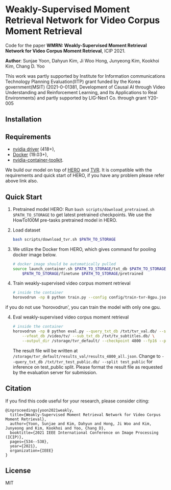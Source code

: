# Weakly-Supervised Moment Retrieval Network for Video Corpus Moment Retrieval

Code for the paper **WMRN: Weakly-Supervised Moment Retrieval Network for Video Corpus Moment Retrieval**, ICIP 2021.

**Author**: Sunjae Yoon, Dahyun Kim, Ji Woo Hong, Junyeong Kim, Kookhoi Kim, Chang D. Yoo

This work was partly supported by Institute for Information communications Technology Planning Evaluation(IITP) grant funded by the Korea government(MSIT) (2021-0-01381, Development of Causal AI through Video Understanding and Reinforcement Learning, and Its Applications to Real Environments) and partly supported by LIG-Nex1 Co. through grant Y20-005



## Installation

## Requirements 
- [nvidia driver](https://docs.nvidia.com/cuda/cuda-installation-guide-linux/index.html#package-manager-installation) (418+),
- [Docker](https://docs.docker.com/install/linux/docker-ce/ubuntu/) (19.03+),
- [nvidia-container-toolkit](https://github.com/NVIDIA/nvidia-docker#quickstart).

We build our model on top of [HERO](https://github.com/linjieli222/HERO) and [TVR](https://github.com/jayleicn/TVRetrieval).
It is compatible with the requirements and quick start of HERO, if you have any problem please refer above link also.

## Quick Start
1. Pretrained model HERO: Run `bash scripts/download_pretrained.sh $PATH_TO_STORAGE` to get latest pretrained
checkpoints. We use the HowTo100M pre-tasks pretrained model in HERO.


2. Load dataset
    ```bash
    bash scripts/download_tvr.sh $PATH_TO_STORAGE
    ```

3. We utilize the Docker from HERO, which gives command for pooling docker image below.
    ```bash
    # docker image should be automatically pulled
    source launch_container.sh $PATH_TO_STORAGE/txt_db $PATH_TO_STORAGE/video_db \
        $PATH_TO_STORAGE/finetune $PATH_TO_STORAGE/pretrained
    ```


3. Train weakly-supervised video corpus moment retrieval
    ```bash
    # inside the container
    horovodrun -np 8 python train.py --config config/train-tvr-8gpu.json
    ```
if you do not use 'horovodrun', you can train the model with only one gpu.

4. Eval weakly-supervised video corpus moment retrieval
    ```bash
    # inside the container
    horovodrun -np 8 python eval.py --query_txt_db /txt/tvr_val.db/ --split val \
        --vfeat_db /video/tv/ --sub_txt_db /txt/tv_subtitles.db/ \
        --output_dir /storage/tvr_default/ --checkpoint 4800 --fp16 --pin_mem

    ```
    The result file will be written at `/storage/tvr_default/results_val/results_4800_all.json`.
    Change to  ``--query_txt_db /txt/tvr_test_public.db/ --split test_public`` for inference on test_public split.
    Please format the result file as requested by the evaluation server for submission.

## Citation

If you find this code useful for your research, please consider citing:
```
@inproceedings{yoon2021weakly,
  title={Weakly-Supervised Moment Retrieval Network for Video Corpus Moment Retrieval},
  author={Yoon, Sunjae and Kim, Dahyun and Hong, Ji Woo and Kim, Junyeong and Kim, Kookhoi and Yoo, Chang D},
  booktitle={2021 IEEE International Conference on Image Processing (ICIP)},
  pages={534--538},
  year={2021},
  organization={IEEE}
}
```

## License

MIT









































